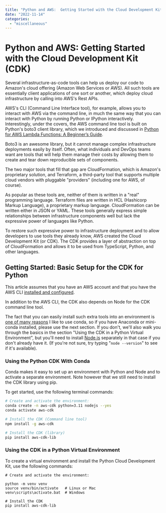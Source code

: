 ```yaml
---
title: "Python and AWS:  Getting Started with the Cloud Development Kit (CDK)"
date: "2022-11-14"
categories: 
  - "miscellaneous"
---
```

# Python and AWS:  Getting Started with the Cloud Development Kit (CDK)
Several infrastructure-as-code tools can help us deploy our code to Amazon's cloud offering (Amazon Web Services or AWS). All such tools are essentially client applications of one sort or another, which deploy cloud infrastructure by calling into AWS's Rest APIs.

AWS's CLI (Command Line Interface tool), for example, allows you to interact with AWS via the command line, in much the same way that you can interact with Python by running Python or IPython interactively. Interestingly, under the covers, the AWS command line tool is built on Python's boto3 client library, which we introduced and discussed in [Python for AWS Lambda Functions: A Beginner’s Guide](https://codesolid.com/python-and-aws-lambda-functions/).

Boto3 is an awesome library, but it cannot manage complex infrastructure deployments easily by itself. Often, what individuals and DevOps teams want are tools that will help them manage their costs by allowing them to create and tear down reproducible sets of components.

The two major tools that fill that gap are CloudFormation, which is Amazon's proprietary solution, and Terraform, a third-party tool that supports multiple cloud vendors with pluggable "providers" (including one for AWS, of course).

As popular as these tools are, neither of them is written in a "real" programming language. Terraform files are written in HCL (Hashicorp Markup Language), a proprietary markup language. CloudFormation can be written either in JSON or YAML. These tools generally express simple relationships between infrastructure components well but lack the expressive power of languages like Python.

To restore such expressive power to infrastructure deployment and to allow developers to use tools they already know, AWS created the Cloud Development Kit (or CDK). The CDK provides a layer of abstraction on top of CloudFormation and allows it to be used from TypeScript, Python, and other languages.

## Getting Started: Basic Setup for the CDK for Python

This article assumes that you have an AWS account and that you have the AWS CLI [installed and configured](https://docs.aws.amazon.com/cli/latest/userguide/getting-started-install.html).

In addition to the AWS CLI, the CDK also depends on Node for the CDK command line tool.

The fact that you can easily install such extra tools into an environment is [one of many reasons](https://codesolid.com/conda-vs-pip/ "one of many reasons") I like to use conda, so if you have Anaconda or mini-conda installed, please use the next section. If you don't, we'll also walk you through the basics in the section "Using the CDK in a Python Virtual Environment", but you'll need to install [Node.js](https://nodejs.org/en/) separately in that case if you don't already have it. (If you're not sure, try typing "`node --version`" to see if it's available).

### Using the Python CDK With Conda

Conda makes it easy to set up an environment with Python and Node and to activate a separate environment. Note however that we still need to install the CDK library using pip.

To get started, use the following terminal commands:

```bash
# Create and activate the environment:
conda create -n aws-cdk python=3.11 nodejs --yes
conda activate aws-cdk

# Install the CDK (Command line tool)
npm install -g aws-cdk

# Install the CDK (library)
pip install aws-cdk-lib
```

### Using the CDK in a Python Virtual Environment

To create a virtual environment and install the Python Cloud Development Kit, use the following commands:

```
# Create and activate the environment:

python -m venv venv
source venv/bin/activate   # Linux or Mac
venv\scripts\activate.bat  # Windows

# Install the CDK
pip install aws-cdk-lib
```
